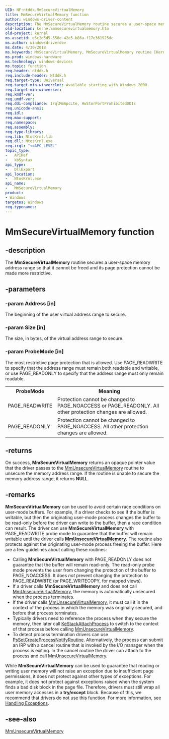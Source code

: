 ```yaml
---
UID: NF:ntddk.MmSecureVirtualMemory
title: MmSecureVirtualMemory function
author: windows-driver-content
description: The MmSecureVirtualMemory routine secures a user-space memory address range so that it cannot be freed and its protection type cannot be made more restrictive.
old-location: kernel\mmsecurevirtualmemory.htm
old-project: kernel
ms.assetid: e5c2d5d5-550e-42e5-b86a-f17e361925dc
ms.author: windowsdriverdev
ms.date: 4/30/2018
ms.keywords: MmSecureVirtualMemory, MmSecureVirtualMemory routine [Kernel-Mode Driver Architecture], k106_d85881bb-59a3-4494-afaa-55c49b71b64b.xml, kernel.mmsecurevirtualmemory, ntddk/MmSecureVirtualMemory
ms.prod: windows-hardware
ms.technology: windows-devices
ms.topic: function
req.header: ntddk.h
req.include-header: Ntddk.h
req.target-type: Universal
req.target-min-winverclnt: Available starting with Windows 2000.
req.target-min-winversvr: 
req.kmdf-ver: 
req.umdf-ver: 
req.ddi-compliance: IrqlMmApcLte, HwStorPortProhibitedDDIs
req.unicode-ansi: 
req.idl: 
req.max-support: 
req.namespace: 
req.assembly: 
req.type-library: 
req.lib: NtosKrnl.lib
req.dll: NtosKrnl.exe
req.irql: "<=APC_LEVEL"
topic_type:
-	APIRef
-	kbSyntax
api_type:
-	DllExport
api_location:
-	NtosKrnl.exe
api_name:
-	MmSecureVirtualMemory
product:
- Windows
targetos: Windows
req.typenames: 
---
```


# MmSecureVirtualMemory function


## -description


The <b>MmSecureVirtualMemory</b> routine secures a user-space memory address range so that it cannot be freed and its page protection cannot be made more restrictive.


## -parameters




### -param Address [in]

The beginning of the user virtual address range to secure.


### -param Size [in]

The size, in bytes, of the virtual address range to secure.


### -param ProbeMode [in]

The most restrictive page protection that is allowed. Use PAGE_READWRITE to specify that the address range must remain both readable and writable, or use PAGE_READONLY to specify that the address range must only remain readable.

<table>
<tr><th>ProbeMode</th><th>Meaning</th></tr>
<tr><td>PAGE_READWRITE</td><td>Protection cannot be changed to PAGE_NOACCESS or PAGE_READONLY. All other protection changes are allowed.</td></tr>
<tr><td>PAGE_READONLY</td><td>Protection cannot be changed to PAGE_NOACCESS. All other protection changes are allowed.</td></tr>
</table>


## -returns



On success, <b>MmSecureVirtualMemory</b> returns an opaque pointer value that the driver passes to the <a href="https://msdn.microsoft.com/library/windows/hardware/ff556395">MmUnsecureVirtualMemory</a> routine to unsecure the memory address range. If the routine is unable to secure the memory address range, it returns <b>NULL</b>.




## -remarks


<b>MmSecureVirtualMemory</b> can be used to avoid certain race conditions on user-mode buffers. For example, if a driver checks to see if the buffer is writable, but then the originating user-mode process changes the buffer to be read-only before the driver can write to the buffer, then a race condition can result. The driver can use <b>MmSecureVirtualMemory</b> with PAGE_READWRITE probe mode to guarantee that the buffer will remain writable until the driver calls <b><a href="https://msdn.microsoft.com/library/windows/hardware/ff556395">MmUnsecureVirtualMemory</a></b>. The routine also protects against the originating user-mode process freeing the buffer. Here are a few guidelines about calling these routines:<ul>
<li>
Calling <b>MmSecureVirtualMemory</b> with PAGE_READONLY does not guarantee that the buffer will remain read-only. The read-only probe mode prevents the user from changing the protection of the buffer to PAGE_NOACCESS. It does <i>not</i> prevent changing the protection to PAGE_READWRITE (or PAGE_WRITECOPY, for mapped views).
</li>
<li>
If a driver calls <b>MmSecureVirtualMemory</b> and does not call <a href="https://msdn.microsoft.com/library/windows/hardware/ff556395">MmUnsecureVirtualMemory</a>, the memory is automatically unsecured when the process terminates.

</li>
<li>
If the driver calls <a href="https://msdn.microsoft.com/library/windows/hardware/ff556395">MmUnsecureVirtualMemory</a>, it must call it in the context of the process in which the memory was originally secured, and before that process terminates.

</li>
<li>
Typically drivers need to reference the process when they secure the memory, then later call <a href="https://msdn.microsoft.com/library/windows/hardware/ff549659">KeStackAttachProcess</a> to switch to the context of that process before calling <a href="https://msdn.microsoft.com/library/windows/hardware/ff556395">MmUnsecureVirtualMemory</a>.

</li>
<li>
To detect process termination drivers can use <a href="https://msdn.microsoft.com/library/windows/hardware/ff559951">PsSetCreateProcessNotifyRoutine</a>. Alternatively, the process can submit an IRP with a cancel routine that is invoked by the I/O manager when the process is exiting. In the cancel routine the driver can attach to the process and call <a href="https://msdn.microsoft.com/library/windows/hardware/ff556395">MmUnsecureVirtualMemory</a>.

</li>
</ul>


While <b>MmSecureVirtualMemory</b> can be used to guarantee that reading or writing user memory will not raise an exception due to insufficient page permissions, it does not protect against other types of exceptions. For example, it does not protect against exceptions raised when the system finds a bad disk block in the page file. Therefore, drivers must still wrap all user memory accesses in a <b>try/except</b> block. Because of this, we recommend that drivers do not use this function. For more information, see <a href="https://docs.microsoft.com/windows-hardware/drivers/kernel/handling-exceptions">Handling Exceptions</a>. 




## -see-also




<a href="https://msdn.microsoft.com/library/windows/hardware/ff556395">MmUnsecureVirtualMemory</a>
 

 

